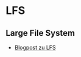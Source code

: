 # LFS

## Large File System

 * [Blogpost zu LFS](https://kapitel26.github.io/git/2016/04/12/git-lfs.html)